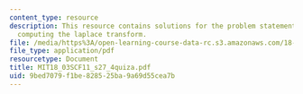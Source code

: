 ```yaml
---
content_type: resource
description: This resource contains solutions for the problem statements related to
  computing the laplace transform.
file: /media/https%3A/open-learning-course-data-rc.s3.amazonaws.com/18-03sc-differential-equations-fall-2011/9bed7079f1be828525ba9a69d55cea7b_MIT18_03SCF11_s27_4quiza.pdf
file_type: application/pdf
resourcetype: Document
title: MIT18_03SCF11_s27_4quiza.pdf
uid: 9bed7079-f1be-8285-25ba-9a69d55cea7b
---
```

